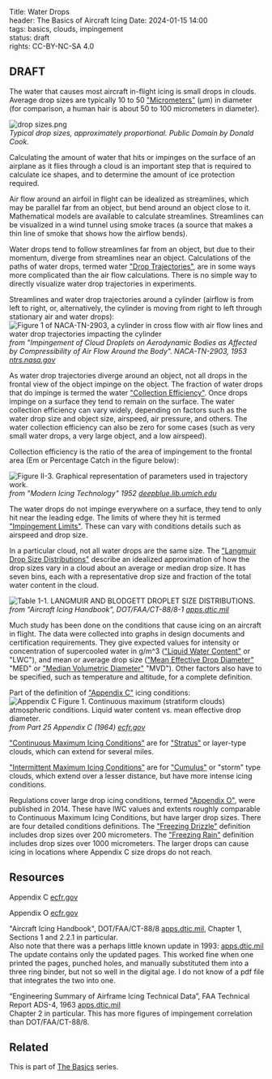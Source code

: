 Title: Water Drops      
header: The Basics of Aircraft Icing
Date: 2024-01-15 14:00  
tags: basics, clouds, impingement  
status: draft  
rights: CC-BY-NC-SA 4.0

## DRAFT

The water that causes most aircraft in-flight icing is small drops in clouds. 
Average drop sizes are typically 10 to 50 ["Micrometers"]({filename}Nomenclature.md#micrometer) (μm) in diameter
(for comparison, a human hair is about 50 to 100 micrometers in diameter).

![drop sizes.png](/images%2Fdrop%20sizes.png)  
_Typical drop sizes, approximately proportional. Public Domain by Donald Cook._  

Calculating the amount of water that hits or impinges on the surface 
of an airplane as it flies through a cloud 
is an important step that is required to calculate ice shapes, 
and to determine the amount of ice protection required.

Air flow around an airfoil in flight can be idealized as streamlines, 
which may be parallel far from an object, but bend around an object close to it. 
Mathematical models are available to calculate streamlines. 
Streamlines can be visualized in a wind tunnel using smoke traces 
(a source that makes a thin line of smoke that shows how the airflow bends). 

Water drops tend to follow streamlines far from an object, 
but due to their momentum, diverge from streamlines near an object. 
Calculations of the paths of water drops, termed water ["Drop Trajectories"]({filename}Nomenclature.md#drop-trajectory), 
are in some ways more complicated than the air flow calculations. 
There is no simple way to directly visualize water drop trajectories in experiments. 

Streamlines and water drop trajectories around a cylinder 
(airflow is from left to right, or, alternatively, the cylinder is moving from right to left through stationary air and water drops):  
![Figure 1 of NACA-TN-2903, a cylinder in cross flow with air flow lines and water drop trajectories impacting the cylinder](/images%2Fcylinder%20with%20flow%20lines.png)  
_from "Impingement of Cloud Droplets on Aerodynamic Bodies as Affected by Compressibility of Air Flow Around the Body". NACA-TN-2903, 1953 [ntrs.nasa.gov](https://ntrs.nasa.gov/citations/19930083601)_  

As water drop trajectories diverge around an object, 
not all drops in the frontal view of the object impinge on the object. 
The fraction of water drops that do impinge is termed the water 
["Collection Efficiency"]({filename}Nomenclature.md#collection-efficiency). 
Once drops impinge on a surface they tend to remain on the surface. 
The water collection efficiency can vary widely, 
depending on factors such as the water drop size and object size, airspeed, 
air pressure, and others. 
The water collection efficiency can also be zero for some cases 
(such as very small water drops, a very large object, and a low airspeed). 

Collection efficiency is the ratio of the area of impingement to the frontal area (Em or Percentage Catch in the figure below):  

![Figure II-3. Graphical representation of parameters used in trajectory work.](/images%2FModern%20Icing%20Technology%2FFigure%20II-3.png)   
_from "Modern Icing Technology" 1952 [deepblue.lib.umich.edu](https://deepblue.lib.umich.edu/bitstream/handle/2027.42/7990/bad2682.0001.001.pdf?sequence=5)_  

The water drops do not impinge everywhere on a surface, they tend to 
only hit near the leading edge. The limits of where they hit is termed 
["Impingement Limits"]({filename}Nomenclature.md#impingement-limits). These can vary with conditions details such as airspeed and drop size.

In a particular cloud, not all water drops are the same size. 
The ["Langmuir Drop Size Distributions"]({filename}Nomenclature.md#langmuir-distribution) describe an idealized approximation of 
how the drop sizes vary in a cloud about an average or median drop size. 
It has seven bins, each with a representative drop size and fraction of the 
total water content in the cloud.  

![Table 1-1. LANGMUIR AND BLODGETT DROPLET SIZE DISTRIBUTIONS.](/images%2FFAA%20Handbook%20volume%201%2FTable%201-1.png)  
_from  "Aircraft Icing Handbook", DOT/FAA/CT-88/8-1 [apps.dtic.mil](https://apps.dtic.mil/sti/pdfs/ADA238039.pdf)_  

Much study has been done on the conditions that cause icing on an aircraft in flight. 
The data were collected into graphs in design documents and certification requirements. 
They give expected values for intensity or concentration of supercooled water in g/m^3 
(["Liquid Water Content"]({filename}Nomenclature.md#liquid-water-content) or "LWC"), 
and mean or average drop size 
(["Mean Effective Drop Diameter"]({filename}Nomenclature.md#medd) "MED" or ["Median Volumetric Diameter"]({filename}Nomenclature.md#mvd) "MVD"). 
Other factors also have to be specified, such as temperature and altitude, 
for a complete definition. 

Part of the definition of ["Appendix C"]({filename}Nomenclature.md#appendix-c) icing conditions:  
![Appendix C Figure 1. Continuous maximum (stratiform clouds) atmospheric conditions. Liquid water content vs. mean effective drop diameter.](/images%2FAppCfig1.png)  
_from Part 25 Appendix C (1964) [ecfr.gov](https://www.ecfr.gov/current/title-14/chapter-I/subchapter-C/part-25/appendix-Appendix%20C%20to%20Part%2025)_  

["Continuous Maximum Icing Conditions"]({filename}Nomenclature.md#continuous-max) 
are for ["Stratus"]({filename}Nomenclature.md#stratus) or layer-type clouds, 
which can extend for several miles.  

["Intermittent Maximum Icing Conditions"]({filename}Nomenclature.md#intermittent-max) 
are for ["Cumulus"]({filename}Nomenclature.md#cumulus)  or "storm" type clouds, 
which extend over a lesser distance, but have more intense icing conditions.  

Regulations cover large drop icing conditions, 
termed ["Appendix O"]({filename}Nomenclature.md#appendix-o), were published in 2014. 
These have lWC values and extents roughly comparable to Continuous Maximum Icing Conditions, 
but have larger drop sizes. There are four detailed conditions definitions. 
The ["Freezing Drizzle"]({filename}Nomenclature.md#freezing-drizzle) definition includes drop sizes over 200 micrometers. 
The ["Freezing Rain"]({filename}Nomenclature.md#freezing-rain) definition includes drop sizes over 1000 micrometers. 
The larger drops can cause icing in locations where Appendix C 
size drops do not reach. 

## Resources  

Appendix C [ecfr.gov](https://www.ecfr.gov/current/title-14/chapter-I/subchapter-C/part-25/appendix-Appendix%20C%20to%20Part%2025)

Appendix O [ecfr.gov](https://www.ecfr.gov/current/title-14/chapter-I/subchapter-C/part-25/subpart-F/subject-group-ECFR3f07132c2c2d01e/section-25.1420)  

"Aircraft Icing Handbook", DOT/FAA/CT-88/8 [apps.dtic.mil](https://apps.dtic.mil/sti/pdfs/ADA238039.pdf), 
Chapter 1, Sections 1 and 2.2.1 in particular.  
Also note that there was a perhaps little known update in 1993: [apps.dtic.mil](https://apps.dtic.mil/sti/pdfs/ADA276499.pdf) The update contains only the updated pages. 
This worked fine when one printed the pages, punched holes, and manually substituted them into a three ring binder, 
but not so well in the digital age. 
I do not know of a pdf file that integrates the two into one.  

“Engineering Summary of Airframe Icing Technical Data”, FAA Technical Report ADS-4, 1963 [apps.dtic.mil](https://apps.dtic.mil/sti/citations/AD0608865)  
Chapter 2 in particular. This has more figures of impingement correlation than DOT/FAA/CT-88/8.

## Related  

This is part of [The Basics]({filename}basics.md) series.  
